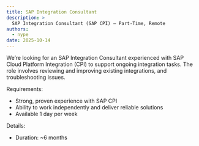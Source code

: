 ```yaml
---
title: SAP Integration Consultant
description: >
  SAP Integration Consultant (SAP CPI) – Part-Time, Remote
authors:
  - nype
date: 2025-10-14
---
```


We’re looking for an SAP Integration Consultant experienced with SAP Cloud Platform Integration (CPI) to support ongoing integration tasks. The role involves reviewing and improving existing integrations, and troubleshooting issues.

Requirements:

- Strong, proven experience with SAP CPI
- Ability to work independently and deliver reliable solutions
- Available 1 day per week 

Details:

- Duration: ~6 months
